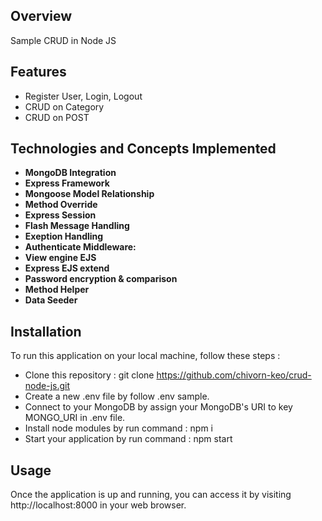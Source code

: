 ## Overview
Sample CRUD in Node JS

## Features
* Register User, Login, Logout
* CRUD on Category
* CRUD on POST

## Technologies and Concepts Implemented

* **MongoDB Integration** 
* **Express Framework** 
* **Mongoose Model Relationship**
* **Method Override**
* **Express Session**
* **Flash Message Handling**
* **Exeption Handling**
* **Authenticate Middleware:**
* **View engine EJS**
* **Express EJS extend**
* **Password encryption & comparison**
* **Method Helper**
* **Data Seeder**

## Installation
To run this application on your local machine, follow these steps :
* Clone this repository : git clone https://github.com/chivorn-keo/crud-node-js.git
* Create a new .env file by follow .env sample.
* Connect to your MongoDB by assign your MongoDB's URI to key MONGO_URI in .env file.
* Install node modules by run command : npm i
* Start your application by run command : npm start

## Usage
Once the application is up and running, you can access it by visiting http://localhost:8000 in your web browser.
